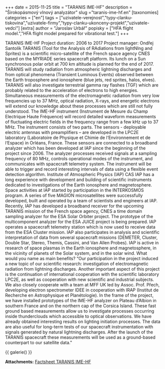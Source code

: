 +++
date = 2015-11-25
title = "TARANIS IME-HF"
description = "Širokopásmový vlnový analyzátor"
slug ="taranis-ime-hf.en"
[taxonomies]
categories = ["en"]
tags = ["uzivatele-verejnost","typy-clanku-tiskovina","uzivatele-firmy","typy-clanku-ukonceny-projekt","uzivatele-vedci"]
[extra]
author = "Jaroslav Urbář"
popisky = ["HFA flight model.","HFA flight model prepared for vibrational test."]
+++

TARANIS IME-HF Project duration: 2006 to 2017 Project manager: Ondřej Santolík TARANIS (Tool for the Analysis of RAdiations from lightNIng and Sprites) is a scientific micro-satellite of the French space agency CNES based on the MYRIADE series spacecraft platform. Its lunch on a Sun synchronous polar orbit at 700 km altitude is planned for the end of 2017. TARANIS will study radiation from atmospheric lightning discharges and from optical phenomena (Transient Luminous Events) observed between the Earth troposphere and ionosphere (blue jets, red sprites, halos, elves). TARANIS will also investigate terrestrial gamma ray flashes (TGF) which are probably related to the acceleration of electrons to high energies. Simultaneous measurements of the electromagnetic radiation from very low frequencies up to 37 MHz, optical radiation, X-rays, and energetic electrons will extend our knowledge about these processes which are still not fully understood. The IME-HF instrument (Instrument de Mesure du Champ Electrique Haute Fréquence) will record detailed waveform measurements of fluctuating electric fields in the frequency range from a few kHz up to 37 MHz. The instrument consists of two parts. The sensors - deployable electric antennas with preamplifiers – are developed in the LPC2E laboratory (Laboratoire de Physique et Chimie de l‘Environnement et de l‘Espace) in Orléans, France. These sensors are connected to a broadband analyzer which has been developed at IAP since the beginning of the project since 2006. The analyzer processes received signals at a sampling frequency of 80 MHz, controls operational modes of the instrument, and communicates with spacecraft telemetry system. The instrument will be able to trigger and record interesting intervals of data using a flexible event detection algorithm. Institute of Atmospheric Physics (IAP) CAS IAP has a long experience with development and building of scientific instruments dedicated to investigations of the Earth ionosphere and magnetosphere. Space activities at IAP started by participation in the INTERKOSMOS program. A series of five MAGION microsatellites were successfully developed, built and operated by a team of scientists and engineers at IAP. Recently, IAP has developed a broadband receiver for the upcoming TARANIS mission of the French space agency, CNES a time domain sampling analyzer for the ESA Solar Orbiter project. The prototype of the multicomponent analyzer for the ESA JUICE project is being prepared. IAP operates a spacecraft telemetry station which is now used to receive data from the ESA Cluster mission. IAP also participates in analysis and scientific interpretation of data from several spacecraft missions (DEMETER, Cluster, Double Star, Stereo, Themis, Cassini, and Van Allen Probes). IAP is active in research of space plasmas in the Earth ionosphere and magnetosphere, in the vicinity of planets of the Solar system, and in the solar wind. What would you name as main benefits? “Our participation in the project induced a new topic of our scientific research: investigation of electromagnetic radiation from lightning discharges. Another important aspect of this project is the continuation of international cooperation with the scientific laboratory LPC2E, as well as cooperation with new scientific and industrial subjects. We also closely cooperate with a team at MFF UK led by Assoc. Prof. Přech, developing electron spectrometer IDEE in cooperation with IRAP (Institut de Recherche en Astrophysique et Planétologie). In the frame of the project, we have installed prototypes of the IME-HF analyzer on Plateau d’Albion in southern France and on the northern cap of the Corsica Island. These fast ground based measurements allow us to investigate processes occurring inside thunderclouds which accessible to optical observations. We have already obtained interesting results on lighting initiation processes. The data are also useful for long-term tests of our spacecraft instrumentation with signals generated by natural lightning discharges. After the launch of the TARANIS spacecraft these measurements will be used as a ground-based counterpart to our satellite data."

{{ galerie() }}

**Attachments:**
[Factsheet TARANIS IME-HF]

[Factsheet TARANIS IME-HF]: cso_factsheet_taranis_ime_hf-web.pdf
